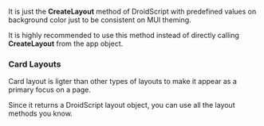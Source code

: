 It is just the **CreateLayout** method of DroidScript with predefined values on background color just to be consistent on MUI theming.

It is highly recommended to use this method instead of directly calling **CreateLayout** from the app object.

<sample Just Layout>

### Card Layouts
Card layout is ligter than other types of layouts to make it appear as a primary focus on a page.

<sample Dark Layout with Card>

Since it returns a DroidScript layout object, you can use all the layout methods you know.
